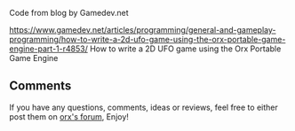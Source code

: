 Code from blog by Gamedev.net

https://www.gamedev.net/articles/programming/general-and-gameplay-programming/how-to-write-a-2d-ufo-game-using-the-orx-portable-game-engine-part-1-r4853/
How to write a 2D UFO game using the Orx Portable Game Engine

Comments
--------
If you have any questions, comments, ideas or reviews, feel free to either
post them on [orx's forum](http://forum.orx-project.org),
Enjoy!
